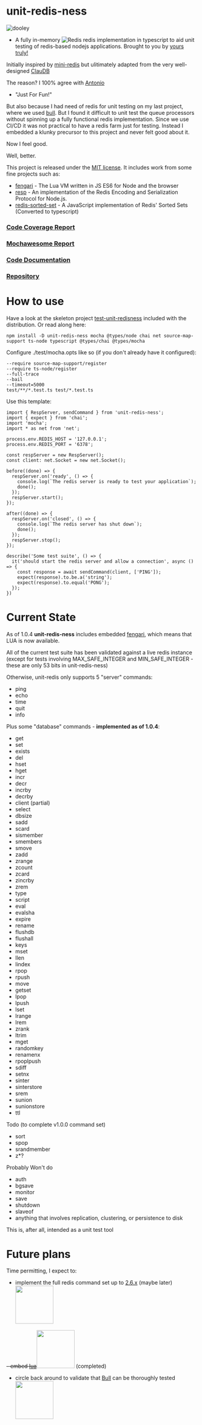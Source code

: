 # unit-redis-ness
![dooley](https://dooleydiligent.github.io/unit-redis-ness/doc/images/dooley.gif)

- A fully in-memory ![Redis][redis] redis implementation in typescript to aid unit testing of redis-based nodejs applications.  Brought to you by [yours truly!](http://www.joeandlane.com)

Initially inspired by [mini-redis](https://github.com/meteor/miniredis) but ulitimately adapted from the very well-designed [ClauDB](https://github.com/tonivade/claudb.git)

The reason?  I 100% agree with [Antonio](https://github.com/tonivade)

- "Just For Fun!"

But also because I had need of redis for unit testing on my last project, where we used [bull](https://www.npmjs.com/package/bull).  But I found it difficult to unit test the queue processors without spinning up a fully functional redis implementation.  Since we use CI/CD it was not practical to have a redis farm just for testing.  Instead I embedded a klunky precursor to this project and never felt good about it.

Now I feel good.

Well, better.

This project is released under the [MIT license](https://opensource.org/licenses/MIT).  It includes work from some fine projects such as:
- [fengari](https://fengari.io/) - The Lua VM written in JS ES6 for Node and the browser
- [resp](https://www.npmjs.com/package/resp) - An implementation of the Redis Encoding and Serialization Protocol for Node.js.
- [redis-sorted-set](https://www.npmjs.com/package/redis-sorted-set) - A JavaScript implementation of Redis' Sorted Sets (Converted to typescript)

### [Code Coverage Report](https://dooleydiligent.github.io/unit-redis-ness/coverage/index.html)
### [Mochawesome Report](https://dooleydiligent.github.io/unit-redis-ness/mochawesome/mochawesome.html)
### [Code Documentation](https://dooleydiligent.github.io/unit-redis-ness/doc/index.html)
### [Repository](https://github.com/dooleydiligent/unit-redis-ness)

# How to use
Have a look at the skeleton project [test-unit-redisness](https://github.com/dooleydiligent/unit-redis-ness/tree/master/test-unit-redis-ness) included with the distribution. Or read along here:

```
npm install -D unit-redis-ness mocha @types/node chai net source-map-support ts-node typescript @types/chai @types/mocha
```
Configure ./test/mocha.opts like so (if you don't already have it configured):
```
--require source-map-support/register
--require ts-node/register
--full-trace
--bail
--timeout=5000
test/**/*.test.ts test/*.test.ts
```
Use this template:
```
import { RespServer, sendCommand } from 'unit-redis-ness';
import { expect } from 'chai';
import 'mocha';
import * as net from 'net';

process.env.REDIS_HOST = '127.0.0.1';
process.env.REDIS_PORT = '6378';

const respServer = new RespServer();
const client: net.Socket = new net.Socket();

before((done) => {
  respServer.on('ready', () => {
    console.log(`The redis server is ready to test your application`);
    done();
  });
  respServer.start();
});

after((done) => {
  respServer.on('closed', () => {
    console.log(`The redis server has shut down`);
    done();
  });
  respServer.stop();
});

describe('Some test suite', () => {
  it('should start the redis server and allow a connection', async () => {
    const response = await sendCommand(client, ['PING']);
    expect(response).to.be.a('string');
    expect(response).to.equal('PONG');
  });
})
```
# Current State
As of 1.0.4 **unit-redis-ness** includes embedded [fengari](https://www.npmjs.com/package/fengari), which means that LUA is now available.

All of the current test suite has been validated against a live redis instance (except for tests involving MAX_SAFE_INTEGER and MIN_SAFE_INTEGER - these are only 53 bits in unit-redis-ness)

Otherwise, unit-redis only supports 5 "server" commands:

- ping
- echo
- time
- quit
- info

Plus some "database" commands - **implemented as of 1.0.4**:

- get
- set
- exists
- del
- hset
- hget
- incr
- decr
- incrby
- decrby
- client (partial)
- select
- dbsize
- sadd
- scard
- sismember
- smembers
- smove
- zadd
- zrange
- zcount
- zcard
- zincrby
- zrem
- type
- script
- eval
- evalsha
- expire
- rename
- flushdb
- flushall
- keys
- mset
- llen
- lindex
- rpop
- rpush
- move
- getset
- lpop
- lpush
- lset
- lrange
- lrem
- zrank
- ltrim
- mget
- randomkey
- renamenx
- rpoplpush
- sdiff
- setnx
- sinter
- sinterstore
- srem
- sunion
- sunionstore
- ttl

Todo (to complete v1.0.0 command set)

- sort
- spop
- srandmember
- z*?

Probably Won't do

- auth
- bgsave
- monitor
- save
- shutdown
- slaveof
- anything that involves replication, clustering, or persistence to disk

This is, after all, intended as a unit test tool

# Future plans

Time permitting, I expect to:

- implement the full redis command set up to [2.6.x](http://download.redis.io/releases/) (maybe later)
<img width="100px" src="https://dooleydiligent.github.io/unit-redis-ness/doc/images/redis-white.png"><br/>


<del>- embed [lua](https://www.lua.org/)<img width="100px" src="https://dooleydiligent.github.io/unit-redis-ness/doc/images/luaa.gif"></del> (completed)<br/>

- circle back around to validate that [Bull](https://www.npmjs.com/package/bull ) can be thoroughly tested
<img width="100px" src="https://dooleydiligent.github.io/unit-redis-ness/doc/images/bull.png"><br/>

[Redis]: https://dooleydiligent.github.io/unit-redis-ness/doc/images/redis.png